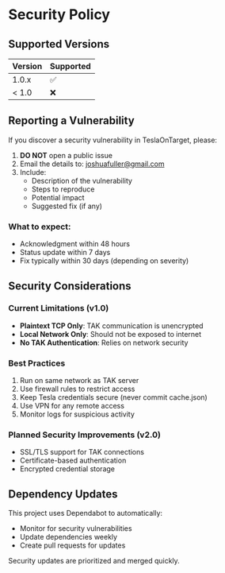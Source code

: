 # Security Policy

## Supported Versions

| Version | Supported          |
| ------- | ------------------ |
| 1.0.x   | :white_check_mark: |
| < 1.0   | :x:                |

## Reporting a Vulnerability

If you discover a security vulnerability in TeslaOnTarget, please:

1. **DO NOT** open a public issue
2. Email the details to: joshuafuller@gmail.com
3. Include:
   - Description of the vulnerability
   - Steps to reproduce
   - Potential impact
   - Suggested fix (if any)

### What to expect:
- Acknowledgment within 48 hours
- Status update within 7 days
- Fix typically within 30 days (depending on severity)

## Security Considerations

### Current Limitations (v1.0)
- **Plaintext TCP Only**: TAK communication is unencrypted
- **Local Network Only**: Should not be exposed to internet
- **No TAK Authentication**: Relies on network security

### Best Practices
1. Run on same network as TAK server
2. Use firewall rules to restrict access
3. Keep Tesla credentials secure (never commit cache.json)
4. Use VPN for any remote access
5. Monitor logs for suspicious activity

### Planned Security Improvements (v2.0)
- SSL/TLS support for TAK connections
- Certificate-based authentication
- Encrypted credential storage

## Dependency Updates

This project uses Dependabot to automatically:
- Monitor for security vulnerabilities
- Update dependencies weekly
- Create pull requests for updates

Security updates are prioritized and merged quickly.